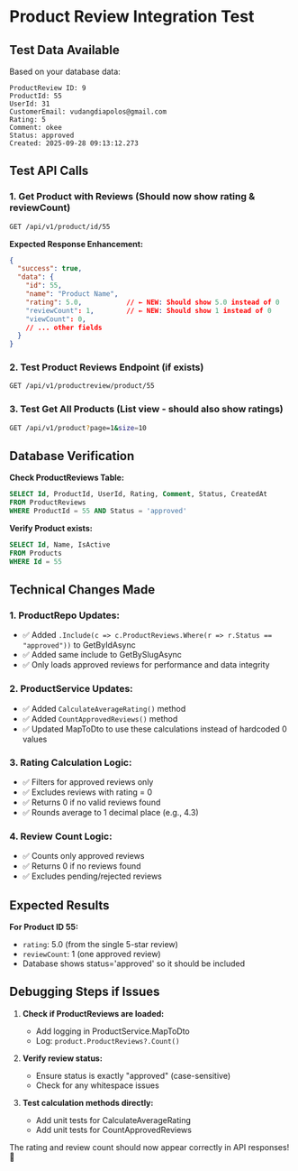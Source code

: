 # Product Review Integration Test

## Test Data Available
Based on your database data:
```
ProductReview ID: 9
ProductId: 55
UserId: 31
CustomerEmail: vudangdiapolos@gmail.com
Rating: 5
Comment: okee  
Status: approved
Created: 2025-09-28 09:13:12.273
```

## Test API Calls

### 1. Get Product with Reviews (Should now show rating & reviewCount)
```bash
GET /api/v1/product/id/55
```

**Expected Response Enhancement:**
```json
{
  "success": true,
  "data": {
    "id": 55,
    "name": "Product Name",
    "rating": 5.0,           // ← NEW: Should show 5.0 instead of 0
    "reviewCount": 1,        // ← NEW: Should show 1 instead of 0
    "viewCount": 0,
    // ... other fields
  }
}
```

### 2. Test Product Reviews Endpoint (if exists)
```bash
GET /api/v1/productreview/product/55
```

### 3. Test Get All Products (List view - should also show ratings)
```bash
GET /api/v1/product?page=1&size=10
```

## Database Verification

**Check ProductReviews Table:**
```sql
SELECT Id, ProductId, UserId, Rating, Comment, Status, CreatedAt 
FROM ProductReviews 
WHERE ProductId = 55 AND Status = 'approved'
```

**Verify Product exists:**
```sql
SELECT Id, Name, IsActive 
FROM Products 
WHERE Id = 55
```

## Technical Changes Made

### 1. ProductRepo Updates:
- ✅ Added `.Include(c => c.ProductReviews.Where(r => r.Status == "approved"))` to GetByIdAsync
- ✅ Added same include to GetBySlugAsync  
- ✅ Only loads approved reviews for performance and data integrity

### 2. ProductService Updates:
- ✅ Added `CalculateAverageRating()` method
- ✅ Added `CountApprovedReviews()` method
- ✅ Updated MapToDto to use these calculations instead of hardcoded 0 values

### 3. Rating Calculation Logic:
- ✅ Filters for approved reviews only
- ✅ Excludes reviews with rating = 0  
- ✅ Returns 0 if no valid reviews found
- ✅ Rounds average to 1 decimal place (e.g., 4.3)

### 4. Review Count Logic:
- ✅ Counts only approved reviews
- ✅ Returns 0 if no reviews found
- ✅ Excludes pending/rejected reviews

## Expected Results

**For Product ID 55:**
- `rating`: 5.0 (from the single 5-star review)
- `reviewCount`: 1 (one approved review)
- Database shows status='approved' so it should be included

## Debugging Steps if Issues

1. **Check if ProductReviews are loaded:**
   - Add logging in ProductService.MapToDto
   - Log: `product.ProductReviews?.Count()` 

2. **Verify review status:**
   - Ensure status is exactly "approved" (case-sensitive)
   - Check for any whitespace issues

3. **Test calculation methods directly:**
   - Add unit tests for CalculateAverageRating
   - Add unit tests for CountApprovedReviews

The rating and review count should now appear correctly in API responses! 🎉